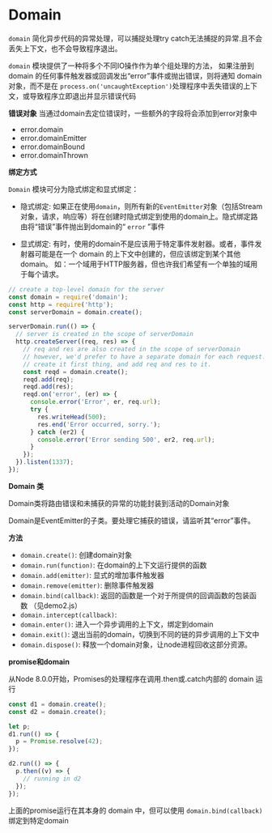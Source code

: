 # Domain

`domain` 简化异步代码的异常处理，可以捕捉处理try catch无法捕捉的异常.且不会丢失上下文，也不会导致程序退出。

`domain` 模块提供了一种将多个不同IO操作作为单个组处理的方法， 如果注册到 domain 的任何事件触发器或回调发出“error”事件或抛出错误，则将通知 domain 对象，而不是在 `process.on('uncaughtException')`处理程序中丢失错误的上下文，或导致程序立即退出并显示错误代码

**错误对象**
当通过domain去定位错误时，一些额外的字段将会添加到error对象中

- error.domain
- error.domainEmitter
- error.domainBound
- error.domainThrown

**绑定方式**

`Domain` 模块可分为隐式绑定和显式绑定：
- 隐式绑定: 如果正在使用`domain`，则所有新的`EventEmitter`对象（包括Stream对象，请求，响应等）将在创建时隐式绑定到使用的domain上。隐式绑定路由将“错误”事件抛出到domain的“ `error` ”事件

- 显式绑定: 有时，使用的domain不是应该用于特定事件发射器。或者，事件发射器可能是在一个 domain 的上下文中创建的，但应该绑定到某个其他 domain。 如：一个域用于HTTP服务器，但也许我们希望有一个单独的域用于每个请求。

```js
// create a top-level domain for the server
const domain = require('domain');
const http = require('http');
const serverDomain = domain.create();

serverDomain.run(() => {
  // server is created in the scope of serverDomain
  http.createServer((req, res) => {
    // req and res are also created in the scope of serverDomain
    // however, we'd prefer to have a separate domain for each request.
    // create it first thing, and add req and res to it.
    const reqd = domain.create();
    reqd.add(req);
    reqd.add(res);
    reqd.on('error', (er) => {
      console.error('Error', er, req.url);
      try {
        res.writeHead(500);
        res.end('Error occurred, sorry.');
      } catch (er2) {
        console.error('Error sending 500', er2, req.url);
      }
    });
  }).listen(1337);
});
```

**Domain 类**

Domain类将路由错误和未捕获的异常的功能封装到活动的Domain对象

Domain是EventEmitter的子类。要处理它捕获的错误，请监听其“error”事件。

**方法**

- `domain.create()`: 创建domain对象
- `domain.run(function)`: 在domain的上下文运行提供的函数
- `domain.add(emitter)`: 显式的增加事件触发器
- `domain.remove(emitter)`: 删除事件触发器
- `domain.bind(callback)`: 返回的函数是一个对于所提供的回调函数的包装函数 （见demo2.js）
-	`domain.intercept(callback)`: 
- `domain.enter()`: 进入一个异步调用的上下文，绑定到domain
- `domain.exit()`: 退出当前的domain，切换到不同的链的异步调用的上下文中
- `domain.dispose()`: 释放一个domain对象，让node进程回收这部分资源。

**promise和domain**

从Node 8.0.0开始，Promises的处理程序在调用.then或.catch内部的 domain 运行

```js
const d1 = domain.create();
const d2 = domain.create();

let p;
d1.run(() => {
  p = Promise.resolve(42);
});

d2.run(() => {
  p.then((v) => {
    // running in d2
  });
});
```
上面的promise运行在其本身的 domain 中，但可以使用 `domain.bind(callback)` 绑定到特定domain

